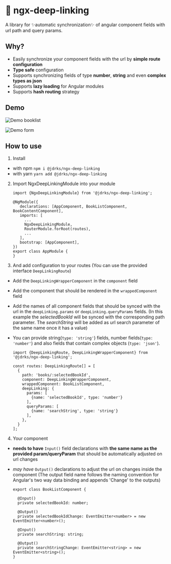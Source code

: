 # :rocket: ngx-deep-linking

A library for :sparkles:automatic synchronization:sparkles: of angular component fields with url path and query params.

## Why?

* Easily synchronize your component fields with the url by **simple route configuration**
* **Type safe** configuration
* Supports synchronizing fields of type **number**, **string** and even **complex types as json**
* Supports **lazy loading** for Angular modules
* Supports **hash routing** strategy

## Demo

![Demo booklist](https://raw.githubusercontent.com/Nas3nmann/ngx-input-deep-linking/main/apps/demo-book-list/src/assets/demo.gif)

![Demo form](https://raw.githubusercontent.com/Nas3nmann/ngx-input-deep-linking/main/apps/demo-form/src/assets/demo.gif)

## How to use

1. Install

  * with npm ``npm i @jdrks/ngx-deep-linking``
  * with yarn ``yarn add @jdrks/ngx-deep-linking``

2. Import NgxDeepLinkingModule into your module
   ```
   import {NgxDeepLinkingModule} from '@jdrks/ngx-deep-linking';

   @NgModule({
      declarations: [AppComponent, BookListComponent, BookContentComponent],
      imports: [
        ...
        NgxDeepLinkingModule,
        RouterModule.forRoot(routes),
        ...
      ],
      bootstrap: [AppComponent],
   })
   export class AppModule {
   }
   ```
3. And add configuration to your routes (You can use the provided interface `DeepLinkingRoute`)

  * Add the ``DeepLinkingWrapperComponent`` in the ``component`` field
  * Add the component that should be rendered in the `wrappedComponent` field
  * Add the names of all component fields that should be synced with the url in the `deepLinking.params`
    or `deepLinking.queryParams` fields.
    (In this example the _selectedBookId_ will be synced with the corresponding path parameter. The _searchString_ will
    be added as url search parameter of the same name once it has a value)
  * You can provide string(`type: 'string'`) fields, number fields(`type: 'number'`) and also fields that contain
    complex objects (`type: 'json'`).

    ```
    import {DeepLinkingRoute, DeepLinkingWrapperComponent} from '@jdrks/ngx-deep-linking';
  
    const routes: DeepLinkingRoute[] = [
      {
        path: 'books/:selectedBookId',
        component: DeepLinkingWrapperComponent,
        wrappedComponent: BookListComponent,
        deepLinking: {
          params: [
            {name: 'selectedBookId', type: 'number'}
          ],
          queryParams: [
            {name: 'searchString', type: 'string'}
          ],
        },
      }
    ];
    ```

4. Your component
  * **needs to have** `Input()` field declarations with **the same name as the provided param/queryParam** that should
    be automatically adjusted on url changes
  * *may have* `Output()` declarations to adjust the url on changes inside the component (The output field name follows
    the naming convention for Angular's two way data binding and appends 'Change' to the outputs)

    ```
    export class BookListComponent {
  
      @Input()
      private selectedBookId: number;
      
      @Output()
      private selectedBookIdChange: EventEmitter<number> = new EventEmitter<number>();    
  
      @Input()
      private searchString: string;
  
      @Output()
      private searchStringChange: EventEmitter<string> = new EventEmitter<string>();
    }
    ```
